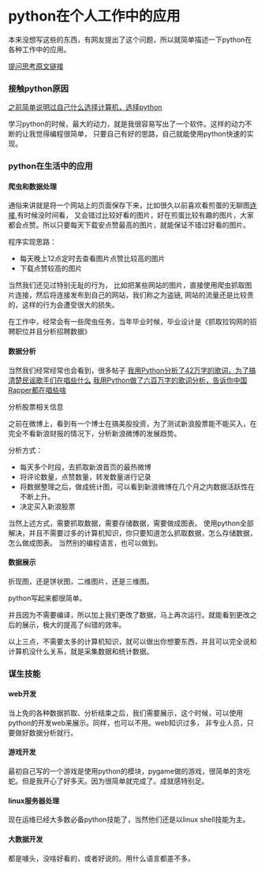 # python在个人工作中的应用

本来没想写这些的东西，有网友提出了这个问题，所以就简单描述一下python在各种工作中的应用。

[提问思考原文链接](https://github.com/program-in-chinese/overview/issues/20#issuecomment-338254716)

###  接触python原因

[之前简单说明过自己什么选择计算机，选择python](http://www.22too.com/blog/study_python_web_chapter_1)

学习python的时候，最大的动力，就是我很容易写出了一个软件。这样的动力不断的让我觉得编程很简单，
只要自己有好的思路，自己就能使用python快速的实现。

###  python在生活中的应用


####  爬虫和数据处理

通俗来讲就是将一个网站上的页面保存下来，比如很久以前喜欢看煎蛋的无聊图[连接](https://jandan.net/pic),有时候没时间看，
又会错过比较好看的图片，好在煎蛋比较有趣的图片，大家都会点赞。所以只要每天下载安点赞最高的图片，就能保证不错过好看的图片。

程序实现思路：

* 每天晚上12点定时去查看图片点赞比较高的图片
* 下载点赞较高的图片

当然我们还见过特别无耻的行为， 比如把某些网站的图片，直接使用爬虫抓取图片连接，然后将连接发布到自己的网站，我们称之为盗链,
网站的流量还是比较贵的，这样的行为会遭受很大的损失。



在工作中，经常会有一些爬虫任务，当年毕业时候，毕业设计是《抓取拉钩网的招聘职位并且分析招聘数据》


#### 数据分析

当然我们经常经常也会看到，很多帖子
[我用Python分析了42万字的歌词，为了搞清楚民谣歌手们在唱些什么](https://zhuanlan.zhihu.com/p/25430454)
[我用Python做了六百万字的歌词分析，告诉你中国Rapper都在唱些啥](http://wemedia.ifeng.com/25046178/wemedia.shtml)

分析股票相关信息

之前在微博上，看到有一个博士在搞美股投资，为了测试新浪股票能不能买入，在完全不看新浪财报的情况下，分析新浪微博的发展趋势。

分析方式：
* 每天多个时段，去抓取新浪首页的最热微博
* 将评论数量，点赞数量，转发数量进行记录
* 将数据整理之后，做成统计图，可以看到新浪微博在几个月之内数据活跃性在不断上升。
* 决定买入新浪股票

当然上述方式，需要抓取数据，需要存储数据，需要做成图表。
使用python全部解决，并且不需要过多的计算机知识，你只要知道怎么抓取数据，怎么存储数据，怎么做成图表。
当然别的编程语言，也可以做到。


####  数据展示

折现图，还是饼状图，二维图片，还是三维图。

python写起来都很简单。

并且因为不需要编译，所以加上我们更改了数据，马上再次运行。就能看到更改之后的展示，极大的提高了纠错的效率。

以上三点，不需要太多的计算机知识，就可以做出你想要东西，并且可以完全说和计算机没什么关系，就是采集数据和统计数据。


### 谋生技能

####  web开发

当上免的各种数据抓取、分析结束之后，我们需要展示，这个时候，可以使用python的开发web来展示。同样，也可以不用。web知识过多，
非专业人员，只要做好数据分析就行。

####  游戏开发

最初自己写的一个游戏是使用python的模块，pygame做的游戏，很简单的贪吃蛇。但是我开心了好多天。因为很简单就完成了。成就感特别足。

#### linux服务器处理

现在运维已经大多数必备python技能了，当然他们还是以linux shell技能为主。

#### 大数据开发

都是噱头，没啥好看的，或者好说的。用什么语言都差不多。


